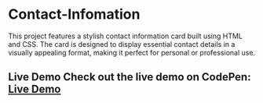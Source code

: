 # Contact-Infomation
This project features a stylish contact information card built using HTML and CSS. The card is designed to display essential contact details in a visually appealing format, making it perfect for personal or professional use.
## Live Demo Check out the live demo on CodePen: [Live Demo](https://codepen.io/KhensCode/pen/raBNpMV)
